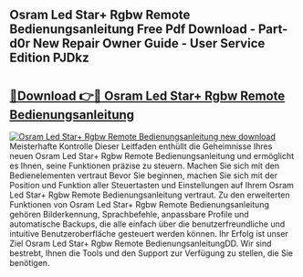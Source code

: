 ## Osram Led Star+ Rgbw Remote Bedienungsanleitung Free Pdf Download - Part-d0r New Repair Owner Guide - User Service Edition PJDkz

# <h2><a href="http://df0iwx.blite.top/?on=Osram+Led+Star%2b+Rgbw+Remote+Bedienungsanleitung">🔗Download 👉🔴 Osram Led Star+ Rgbw Remote Bedienungsanleitung</a></h2>

[![Osram Led Star+ Rgbw Remote Bedienungsanleitung new download](https://i.imgur.com/lujVjoI.png)](http://df0iwx.blite.top/?on=Osram+Led+Star%2b+Rgbw+Remote+Bedienungsanleitung)
Meisterhafte Kontrolle Dieser Leitfaden enthüllt die Geheimnisse Ihres neuen Osram Led Star+ Rgbw Remote Bedienungsanleitung und ermöglicht es Ihnen, seine Funktionen präzise zu steuern. Machen Sie sich mit den Bedienelementen vertraut Bevor Sie beginnen, machen Sie sich mit der Position und Funktion aller Steuertasten und Einstellungen auf Ihrem Osram Led Star+ Rgbw Remote Bedienungsanleitung vertraut. Zu den erweiterten Funktionen von Osram Led Star+ Rgbw Remote Bedienungsanleitung gehören Bilderkennung, Sprachbefehle, anpassbare Profile und automatische Backups, die alle einfach über die benutzerfreundliche und intuitive Benutzeroberfläche gesteuert werden können. Ihr Erfolg ist unser Ziel Osram Led Star+ Rgbw Remote BedienungsanleitungDD. Wir sind bestrebt, Ihnen die Tools und den Support zur Verfügung zu stellen, die Sie benötigen.

